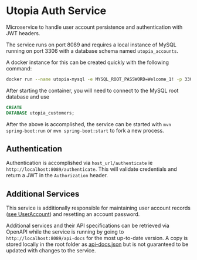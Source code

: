 # Utopia Auth Service

Microservice to handle user account persistence and authentication with JWT headers.

The service runs on port 8089 and requires a local instance of MySQL running on port 3306 with a database schema named `utopia_accounts`.

A docker instance for this can be created quickly with the following command:

```sh
docker run --name utopia-mysql -e MYSQL_ROOT_PASSWORD=Welcome_1! -p 3306:3306 -d mysql:8.0.23
```

After starting the container, you will need to connect to the MySQL root database and use

```sql
CREATE
DATABASE utopia_customers;
```

After the above is accomplished, the service can be started with `mvn spring-boot:run` or `mvn spring-boot:start` to fork a new process.

## Authentication

Authentication is accomplished via `host_url/authenticate` ie `http://localhost:8089/authenticate`. This will validate credentials and return a JWT in the `Authorization` header.

## Additional Services

This service is additionally responsible for maintaining user account records ([see UserAccount](./src/main/java/com/ss/utopia/auth/entity/UserAccount.java)) and resetting an account password.

Additional services and their API specifications can be retrieved via OpenAPI while the service is running by going to `http://localhost:8089/api-docs` for the most up-to-date version. A copy is stored locally in the root folder as [api-docs.json](./api-docs.json) but is not guaranteed to be updated with changes to the service.

